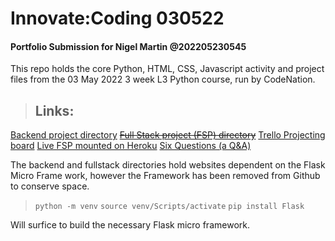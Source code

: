 # Innovate:Coding 030522
#### Portfolio Submission for Nigel Martin @202205230545

This repo holds the core Python, HTML, CSS, Javascript activity and project files from the 03 May 2022 3 week L3 Python course, run by CodeNation.

> Links:
> -
>
[Backend project directory](./backend_project/)
~~[Full Stack project (FSP) directory](./fullstack_project/)~~
[Trello Projecting board](https://trello.com/b/SCqQAfYA/fsp-full-stack-project)
[Live FSP mounted on Heroku](https://fsp-movie.herokuapp.com/)
[Six Questions (a Q&A)](imho_assignment/Innovate%20Assignment%20Nigel%20Martin.pdf)

The backend and fullstack directories hold websites dependent on the Flask Micro Frame work, however the Framework has been removed from Github to conserve space.

> ```python -m venv```
> ```source venv/Scripts/activate```
> ```pip install Flask```

Will surfice to build the necessary Flask micro framework.